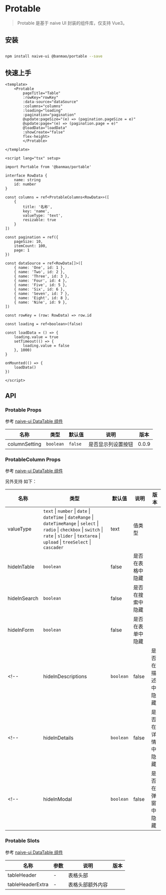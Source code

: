 # Protable

> Protable 是基于 naive UI 封装的组件库，仅支持 Vue3。

## 安装

```bash

npm install naive-ui @banmao/portable --save
```

## 快速上手

```vue
<template>
    <Protable
        pageTitle="Table"
        :rowKey="rowKey"
        :data-source="dataSource"
        :columns="columns"
        :loading="loading"
        :pagination="pagination"
        @update:pageSize="(e) => (pagination.pageSize = e)"
        @update:page="(e) => (pagination.page = e)"
        @loadData="loadData"
        :showCreate="false"
        flex-height>
        </Protable>

</template>

<script lang="tsx" setup>

import Portable from '@banmao/portable'

interface RowData {
    name: string
    id: number
}

const columns = ref<ProtableColumns<RowData>>([
    {
        title: '名称',
        key: 'name',
        valueType: 'text',
        resizable: true
    }
])

const pagination = ref({
    pageSize: 10,
    itemCount: 100,
    page: 1
})

const dataSource = ref<RowData[]>([
    { name: 'One', id: 1 },
    { name: 'Two', id: 2 },
    { name: 'Three', id: 3 },
    { name: 'Four', id: 4 },
    { name: 'Five', id: 5 },
    { name: 'Six', id: 6 },
    { name: 'Seven', id: 7 },
    { name: 'Eight', id: 8 },
    { name: 'Nine', id: 9 },
])

const rowKey = (row: RowData) => row.id

const loading = ref<boolean>(false)

const loadData = () => {
    loading.value = true
    setTimeout(() => {
        loading.value = false
    }, 1000)
}

onMounted(() => {
    loadData()
})

</script>
```



## API

### Protable Props

参考 [naive-ui DataTable 组件](https://www.naiveui.com/zh-CN/os-theme/components/data-table#DataTable-Props)

| 名称 | 类型 | 默认值 | 说明 | 版本 |
| --- | --- | --- | --- | --- |
| columnSetting | `boolean` | `false` | 是否显示列设置按钮 | 0.0.9 |

### ProtableColumn Props

参考 [naive-ui DataTable 组件](https://www.naiveui.com/zh-CN/os-theme/components/data-table#DataTable-Props)

另外支持 如下：

| 名称 | 类型 | 默认值 | 说明 | 版本 |
| --- | --- | --- | --- | --- |
| valueType | `text` \| `number` \| `date` \| `dateTime` \| `dateRange` \| `dateTimeRange` \| `select` \| `radio` \| `checkbox` \| `switch` \| `rate` \| `slider` \| `textarea` \| `upload` \| `treeSelect` \| `cascader` | text | 值类型 |  |
| hideInTable | `boolean` | false | 是否在表格中隐藏 |  |
| hideInSearch | `boolean` | false | 是否在搜索中隐藏 |  |
| hideInForm | `boolean` | false | 是否在表单中隐藏 |  |
<!-- | hideInDescriptions | `boolean` | false | 是否在描述中隐藏 | 开发中 | -->
<!-- | hideInDetails | `boolean` | false | 是否在详情中隐藏 | 开发中 | -->
<!-- | hideInModal | `boolean` | false | 是否在弹窗中隐藏 | 开发中 | -->

### Protable Slots

参考 [naive-ui DataTable 组件](https://www.naiveui.com/zh-CN/os-theme/components/data-table#DataTable-Props)

| 名称 | 参数 | 说明 | 版本 |
| --- | --- | --- | --- |
| tableHeader | - | 表格头部 |  |
| tableHeaderExtra | - | 表格头部额外内容 |  |

